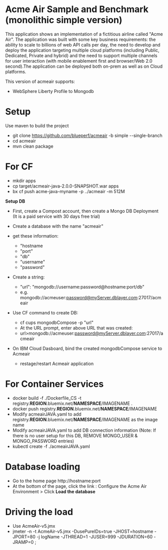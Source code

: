 # Acme Air Sample and Benchmark (monolithic simple version)

This application shows an implementation of a fictitious airline called "Acme Air".  The application was built with some key business requirements: the ability to scale to billions of web API calls per day, the need to develop and deploy the application targeting multiple cloud platforms (including Public, Dedicated, Private and hybrid) and the need to support multiple channels for user interaction (with mobile enablement first and browser/Web 2.0 second).The application can be deployed both on-prem as well as on Cloud platforms. 

This version of acmeair supports:
  - WebSphere Liberty Profile to Mongodb

# Setup
Use maven to build the project
 - git clone https://github.com/blueperf/acmeair -b simple --single-branch
 - cd acmeair
 - mvn clean package
 
# For CF
 - mkdir apps
 - cp target/acmeair-java-2.0.0-SNAPSHOT.war apps
 - bx cf push acme-java-myname -p ../acmeair -m 512M
 
 **Setup DB**
 - First, create a Compost account, then create a Mongo DB Deployment (It is a paid service with 30 days free trial)
 - Create a database with the name "acmeair"
 - get these information:
   - "hostname
   - "port"
   - "db"
   - "username"
   - "password"
 
- Create a string:
   - "url": "mongodb://username:password@hostname:port/db"
   - e.g. mongodb://acmeuser:password@myServer.dblayer.com:27017/acmeair
 
- Use CF command to create DB:
   - cf cups mongodbCompose -p "url"
   - At the URL prompt, enter above URL that was created:
   - url>mongodb://acmeuser:password@myServer.dblayer.com:27017/acmeair
 
- On IBM Cloud Dasboard, bind the created mongodbCompose service to Acmeair
   - restage/restart Acmeair application
 
  
# For Container Services
 - docker build -f ./Dockerfile_CS -t registry.**REGION**.bluemix.net/**NAMESPACE**/IMAGENAME .
 - docker push registry.**REGION**.bluemix.net/**NAMESPACE**/IMAGENAME
 - Modify acmeairJAVA.yaml to add registry.**REGION**.bluemix.net/**NAMESPACE**/IMAGENAME as the image name
 - Modify acmeairJAVA.yaml to add DB connection information (Note: If there is no user setup for this DB, REMOVE MONGO_USER & MONGO_PASSWORD entries)
 - kubectl create -f ./acmeairJAVA.yaml

# Database loading
 - Go to the home page http://hostname:port
 - At the bottom of the page, click the link : Configure the Acme Air Environment > Click **Load the database**
 
# Driving the load
 - Use AcmeAir-v5.jmx
 - jmeter -n -t AcmeAir-v5.jmx -DusePureIDs=true -JHOST=hostname -JPORT=80 -j logName -JTHREAD=1 -JUSER=999 -JDURATION=60 -JRAMP=0 ;